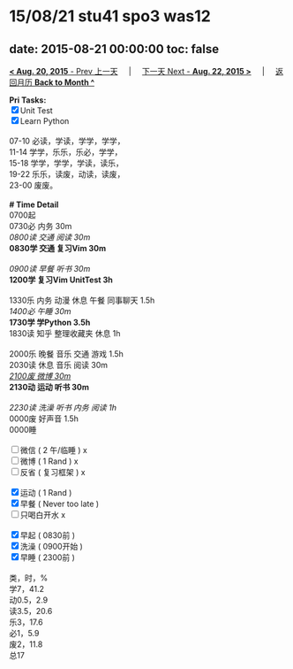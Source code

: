 # 15/08/21 stu41 spo3 was12

date: 2015-08-21 00:00:00
toc: false
---
[**< Aug. 20, 2015** - Prev 上一天](/lifelogs/2015/08/d20.md) &nbsp; &nbsp; | &nbsp; &nbsp; [下一天 Next - **Aug. 22, 2015 >**](/lifelogs/2015/08/d22.md) &nbsp; &nbsp; |  &nbsp; &nbsp; [返回月历 **Back to Month ^**](/lifelogs/2015/08/index.md)
<br/><div><strong>Pri Tasks:</strong></div><div><div><input checked="true" type="checkbox"/>Unit Test</div></div><div><input checked="true" type="checkbox"/>Learn Python</div><div><br/></div><div>07-10 必读，学读，学学，学学，</div><div>11-14 学学，乐乐，乐必，学学，</div><div>15-18 学学，学学，学读，读乐，</div><div>19-22 乐乐，读废，动读，读废，</div><div>23-00 废废。</div><div><br/></div><div><b># Time Detail</b></div><div>0700起</div><div>0730必 内务 30m</div><div><i>0800读 交通 阅读 30m</i></div><div><b>0830学 交通 复习Vim 30m</b></div><div><b><br/></b></div><div><i>0900读 早餐 听书 30m</i></div><div><strong>1200学 复习Vim UnitTest 3h</strong></div><div><br/></div><div>1330乐 内务 动漫 休息 午餐 同事聊天 1.5h</div><div><i>1400必 午睡 30m</i></div><div><strong>1730学 学Python 3.5</strong><strong>h</strong></div><div>1830读 知乎 整理收藏夹 休息 1h</div><div><br/></div><div>2000乐 晚餐 音乐 交通 游戏 1.5h</div><div>2030读 休息 音乐 阅读 30m</div><div><i><u>2100废 微博 30m</u></i></div><div><b>2130动 运动 听书 30m</b></div><div><b><br/></b></div><div><i>2230读 洗澡 听书 内务 阅读 1h</i></div><div>0000废 好声音 1.5h</div><div>0000睡</div><div><br/></div><div><input type="checkbox"/>微信 ( 2 午/临睡 ) x</div><div><input type="checkbox"/>微博 ( 1 Rand ) x</div><div><input type="checkbox"/>反省 ( 复习框架 ) x</div><div><br/></div><div><div><input checked="true" type="checkbox"/>运动 ( 1 Rand ) </div><div><input checked="true" type="checkbox"/>早餐 ( Never too late ) </div></div><div><input type="checkbox"/>只喝白开水 x</div><div><br/></div><div><input checked="true" type="checkbox"/>早起 ( 0830前 ) </div><div><input checked="true" type="checkbox"/>洗澡 ( 0900开始 ) <br/></div><div><input checked="true" type="checkbox"/>早睡 ( 2300前 ) </div><div><br clear="none"/></div><div>类，时，%<br clear="none"/>学7，41.2<br clear="none"/>动0.5，2.9<br clear="none"/>读3.5，20.6<br clear="none"/>乐3，17.6<br clear="none"/>必1，5.9<br clear="none"/>废2，11.8<br clear="none"/>总17</div>
